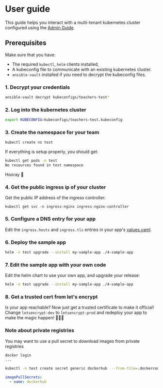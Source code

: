 # User guide

This guide helps you interact with a multi-tenant kubernetes cluster configured using the [Admin Guide](ADMIN.md).

## Prerequisites

Make sure that you have:

* The required `kubectl`, `helm` clients installed,
* A kubeconfig file to communicate with an existing kubernetes cluster.
* `ansible-vault` installed if you need to decrypt the kubeconfig files.

### 1. Decrypt your credentials

```bash
ansible-vault decrypt kubeconfigs/teachers-test*
```

### 2. Log into the kubernetes cluster

```bash
export KUBECONFIG=kubeconfigs/teachers-test.kubeconfig
```

### 3. Create the namespace for your team

```bash
kubectl create ns test
```

If everything is setup properly, you should get:

```bash
kubectl get pods -n test
No resources found in test namespace
```

Hooray 🎉

### 4. Get the public ingress ip of your cluster

Get the public IP address of the ingress controller:

```
kubectl get svc -n ingress-nginx ingress-nginx-controller
```

### 5. Configure a DNS entry for your app

Edit the `ingress.hosts` and `ingress.tls` entries in your app's [values.yaml](./4-sample-app/values.yaml).

### 6. Deploy the sample app

```bash
helm -n test upgrade --install my-sample-app ./4-sample-app
```

### 7. Edit the sample app with your own code

Edit the helm chart to use your own app, and upgrade your release:

```bash
helm -n test upgrade --install my-sample-app ./4-sample-app
```

### 8. Get a trusted cert from let's encrypt

Is your app reachable? Now just get a trusted certificate to make it official! Change `letsencrypt-dev` to `letsencrypt-prod` and redeploy your app to make the magic happen! 🎊🤩🍾

### Note about private registries

You may want to use a pull secret to download images from private registries

```bash
docker login
...

kubectl -n test create secret generic dockerhub  --from-file=.dockerconfigjson=/home/mxmtr/.docker/config.json    --type=kubernetes.io/dockerconfigjson
```

```yaml
imagePullSecrets:
  - name: dockerhub
```
